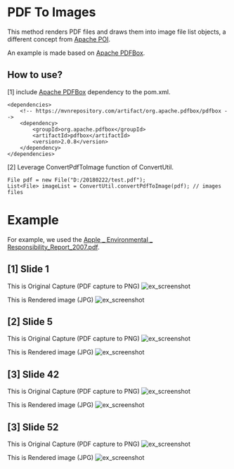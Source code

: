 # PDF To Images
This method renders PDF files and draws them into image file list objects, a different concept from [Apache POI](https://poi.apache.org/). 

An example is made based on [Apache PDFBox](https://pdfbox.apache.org/).

## How to use?
[1] include [Apache PDFBox](https://pdfbox.apache.org/) dependency to the pom.xml.

	<dependencies>
		<!-- https://mvnrepository.com/artifact/org.apache.pdfbox/pdfbox -->
		<dependency>
			<groupId>org.apache.pdfbox</groupId>
			<artifactId>pdfbox</artifactId>
			<version>2.0.8</version>
		</dependency>
	</dependencies>

[2] Leverage ConvertPdfToImage function of ConvertUtil.

	File pdf = new File("D:/20180222/test.pdf");
    List<File> imageList = ConvertUtil.convertPdfToImage(pdf); // images files
    
# Example
For example, we used the [Apple _ Environmental _ Responsibility_Report_2007.pdf](https://images.apple.com/environment/pdf/Apple_Environmental_Responsibility_Report_2017.pdf).

## [1] Slide 1
This is Original Capture (PDF capture to PNG)
![ex_screenshot](src/main/resources/img_readme/pdf-1.PNG)

This is Rendered image (JPG)
![ex_screenshot](src/main/resources/img_readme/1.jpg)

## [2] Slide 5
This is Original Capture (PDF capture to PNG)
![ex_screenshot](src/main/resources/img_readme/pdf-5.PNG)

This is Rendered image (JPG)
![ex_screenshot](src/main/resources/img_readme/5.jpg)

## [3] Slide 42
This is Original Capture (PDF capture to PNG)
![ex_screenshot](src/main/resources/img_readme/pdf-42.PNG)

This is Rendered image (JPG)
![ex_screenshot](src/main/resources/img_readme/42.jpg)

## [3] Slide 52
This is Original Capture (PDF capture to PNG)
![ex_screenshot](src/main/resources/img_readme/pdf-52.PNG)

This is Rendered image (JPG)
![ex_screenshot](src/main/resources/img_readme/52.jpg)